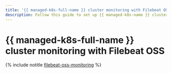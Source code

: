 ```yaml
---
title: '{{ managed-k8s-full-name }} cluster monitoring with Filebeat OSS'
description: Follow this guide to set up {{ managed-k8s-name }} cluster monitoring with the Filebeat OSS plugin.
---
```


# {{ managed-k8s-full-name }} cluster monitoring with Filebeat OSS

{% include notitle [filebeat-oss-monitoring](../../_tutorials/k8s/filebeat-oss-monitoring.md) %}